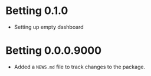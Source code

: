 # Betting 0.1.0

* Setting up empty dashboard

# Betting 0.0.0.9000

* Added a `NEWS.md` file to track changes to the package.
